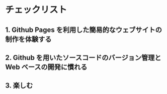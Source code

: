 # チェックリスト

## 1. Github Pages を利用した簡易的なウェブサイトの制作を体験する

## 2. Github を用いたソースコードのバージョン管理と Web ベースの開発に慣れる

## 3. 楽しむ
